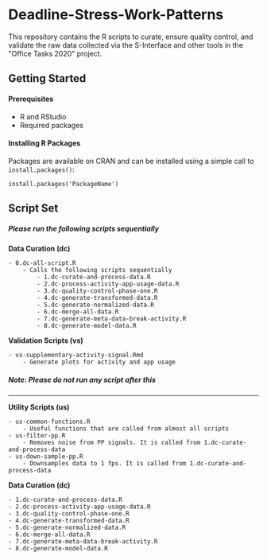 # Deadline-Stress-Work-Patterns
This repository contains the R scripts to curate, ensure quality control, and validate the raw data collected
via the S-Interface and other tools in the "Office Tasks 2020" project.


## Getting Started

#### Prerequisites
- R and RStudio
- Required packages

#### Installing R Packages
Packages are available on CRAN and can be installed using a simple call to `install.packages()`:

    install.packages('PackageName')
	
	
## Script Set
##### Please run the following scripts sequentially
**Data Curation (dc)** 

	- 0.dc-all-script.R
		- Calls the following scripts sequentially
			- 1.dc-curate-and-process-data.R
			- 2.dc-process-activity-app-usage-data.R
			- 3.dc-quality-control-phase-one.R
			- 4.dc-generate-transformed-data.R
			- 5.dc-generate-normalized-data.R
			- 6.dc-merge-all-data.R
			- 7.dc-generate-meta-data-break-activity.R
			- 8.dc-generate-model-data.R
	
**Validation Scripts (vs)**

	- vs-supplementary-activity-signal.Rmd
		- Generate plots for activity and app usage



##### Note: Please do not run any script after this
-------------------------------------------------------------------------------------------------------------
**Utility Scripts (us)**

	- us-common-functions.R
	    - Useful functions that are called from almost all scripts
	- us-filter-pp.R
	    - Removes noise from PP signals. It is called from 1.dc-curate-and-process-data
	- us-down-sample-pp.R
	    - Downsamples data to 1 fps. It is called from 1.dc-curate-and-process-data
	    
	    
**Data Curation (dc)**

	- 1.dc-curate-and-process-data.R
	- 2.dc-process-activity-app-usage-data.R
	- 3.dc-quality-control-phase-one.R
	- 4.dc-generate-transformed-data.R
	- 5.dc-generate-normalized-data.R
	- 6.dc-merge-all-data.R
	- 7.dc-generate-meta-data-break-activity.R
	- 8.dc-generate-model-data.R
